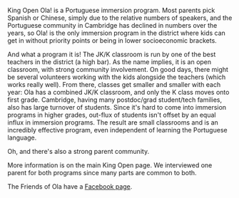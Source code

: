
King Open Ola! is a Portuguese immersion program. Most parents pick Spanish or Chinese, simply due to the relative numbers of speakers, and the Portuguese community in Cambridge has declined in numbers over the years, so Ola! is the only immersion program in the district where kids can get in without priority points or being in lower socioeconomic brackets. 

And what a program it is! The JK/K classroom is run by one of the best teachers in the district (a high bar). As the name implies, it is an open classroom, with strong community involvement. On good days, there might be several volunteers working with the kids alongside the teachers (which works really well). From there, classes get smaller and smaller with each year: Ola has a combined JK/K classroom, and only the K class moves onto first grade. Cambridge, having many postdoc/grad student/tech families, also has large turnover of students. Since it's hard to come into immersion programs in higher grades, out-flux of students isn't offset by an equal influx in immersion programs. The result are small classrooms and is an incredibly effective program, even independent of learning the Portuguese language.

Oh, and there's also a strong parent community.

More information is on the main King Open page. We interviewed one parent for both programs since many parts are common to both.

The Friends of Ola have a [Facebook page](http://www.facebook.com/FriendsOfOla).
